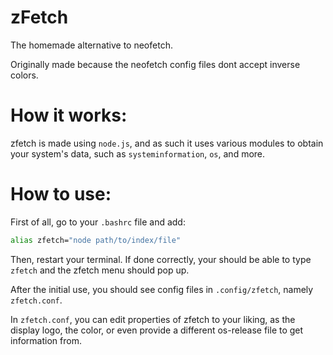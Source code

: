 # zFetch
The homemade alternative to neofetch.

Originally made because the neofetch config files dont accept inverse colors.

# How it works:
zfetch is made using ``node.js``, and as such it uses various modules to obtain your system's data, such as ``systeminformation``, ``os``, and more.

# How to use:
First of all, go to your
``.bashrc`` file and add:
```bash
alias zfetch="node path/to/index/file"
```
Then, restart your terminal. If done correctly, your should be able to type ``zfetch`` and the zfetch menu should pop up.

After the initial use, you should see config files in ``.config/zfetch``, namely ``zfetch.conf``.

In ``zfetch.conf``, you can edit properties of zfetch to your liking, as the display logo, the color, or even provide a different os-release file to get information from.
